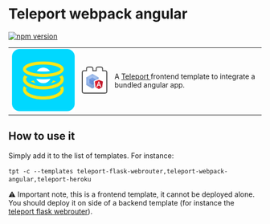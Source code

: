 # Teleport webpack angular
[![npm version](https://badge.fury.io/js/teleport-webpack-angular.svg)](https://badge.fury.io/js/teleport-webpack-angular)

<table>
  <td>
    <img src="icon.png" alt="icon" title="made by @cecilesnips"/>
  </td>
  <td>
    <img src="teleport-webpack-angular.png" alt="icon" title="made by @cecilesnips"/>
  </td>
  <td>
    A <a href="https://github.com/snipsco/teleport"> Teleport </a> frontend template to integrate a bundled angular app.
  </td>
</table>

## How to use it
Simply add it to the list of templates. For instance:
```
tpt -c --templates teleport-flask-webrouter,teleport-webpack-angular,teleport-heroku
```
:warning: Important note, this is a frontend template, it cannot be deployed alone. You should deploy it on side of a backend template (for instance the [teleport flask webrouter](https://github.com/snipsco/teleport-flask-webrouter)).
